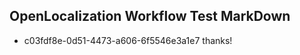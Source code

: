 ## OpenLocalization Workflow Test MarkDown
* c03fdf8e-0d51-4473-a606-6f5546e3a1e7 thanks!

<!--HONumber=Aug16_HO1-->


